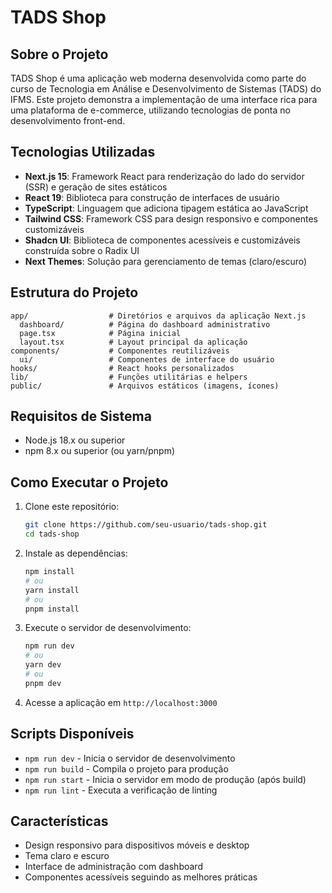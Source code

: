 # TADS Shop

## Sobre o Projeto

TADS Shop é uma aplicação web moderna desenvolvida como parte do curso de Tecnologia em Análise e Desenvolvimento de Sistemas (TADS) do IFMS. Este projeto demonstra a implementação de uma interface rica para uma plataforma de e-commerce, utilizando tecnologias de ponta no desenvolvimento front-end.

## Tecnologias Utilizadas

- **Next.js 15**: Framework React para renderização do lado do servidor (SSR) e geração de sites estáticos
- **React 19**: Biblioteca para construção de interfaces de usuário
- **TypeScript**: Linguagem que adiciona tipagem estática ao JavaScript
- **Tailwind CSS**: Framework CSS para design responsivo e componentes customizáveis
- **Shadcn UI**: Biblioteca de componentes acessíveis e customizáveis construída sobre o Radix UI
- **Next Themes**: Solução para gerenciamento de temas (claro/escuro)

## Estrutura do Projeto

```
app/                  # Diretórios e arquivos da aplicação Next.js
  dashboard/          # Página do dashboard administrativo
  page.tsx            # Página inicial
  layout.tsx          # Layout principal da aplicação
components/           # Componentes reutilizáveis
  ui/                 # Componentes de interface do usuário
hooks/                # React hooks personalizados
lib/                  # Funções utilitárias e helpers
public/               # Arquivos estáticos (imagens, ícones)
```

## Requisitos de Sistema

- Node.js 18.x ou superior
- npm 8.x ou superior (ou yarn/pnpm)

## Como Executar o Projeto

1. Clone este repositório:

   ```bash
   git clone https://github.com/seu-usuario/tads-shop.git
   cd tads-shop
   ```

2. Instale as dependências:

   ```bash
   npm install
   # ou
   yarn install
   # ou
   pnpm install
   ```

3. Execute o servidor de desenvolvimento:

   ```bash
   npm run dev
   # ou
   yarn dev
   # ou
   pnpm dev
   ```

4. Acesse a aplicação em `http://localhost:3000`

## Scripts Disponíveis

- `npm run dev` - Inicia o servidor de desenvolvimento
- `npm run build` - Compila o projeto para produção
- `npm run start` - Inicia o servidor em modo de produção (após build)
- `npm run lint` - Executa a verificação de linting

## Características

- Design responsivo para dispositivos móveis e desktop
- Tema claro e escuro
- Interface de administração com dashboard
- Componentes acessíveis seguindo as melhores práticas




